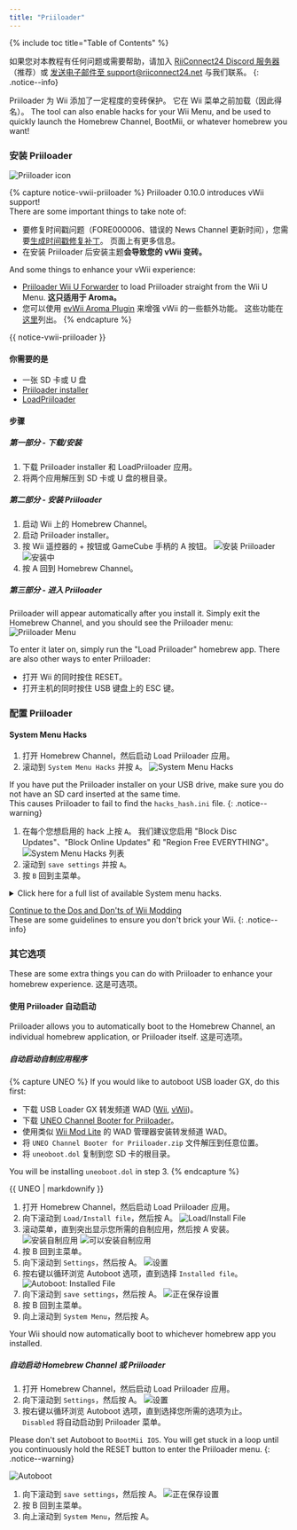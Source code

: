 ```yaml
---
title: "Priiloader"
---
```


{% include toc title="Table of Contents" %}

如果您对本教程有任何问题或需要帮助，请加入 [RiiConnect24 Discord 服务器](https://discord.gg/rc24)（推荐）或 [发送电子邮件至 support@riiconnect24.net](mailto:support@riiconnect24.net) 与我们联系。
{: .notice--info}

Priiloader 为 Wii 添加了一定程度的变砖保护。 它在 Wii 菜单之前加载（因此得名）。 The tool can also enable hacks for your Wii Menu, and be used to quickly launch the Homebrew Channel, BootMii, or whatever homebrew you want!

### 安装 Priiloader

![Priiloader icon](/images/Priiloader/icon.png)

{% capture notice-vwii-priiloader %}
Priiloader 0.10.0 introduces vWii support! <br> There are some important things to take note of:
- 要修复时间戳问题（FORE000006、错误的 News Channel 更新时间），您需要[生成时间戳修复补丁](https://garyodernichts.github.io/priiloader-patch-gen/)。 页面上有更多信息。
- 在安装 Priiloader 后安装主题**会导致您的 vWii 变砖。**

And some things to enhance your vWii experience:
- [Priiloader Wii U Forwarder](https://github.com/DacoTaco/priiloader/releases/download/0.10.0/PriiloaderWiiUForwarder.wuhb) to load Priiloader straight from the Wii U Menu. **这只适用于 Aroma。**
- 您可以使用 [evWii Aroma Plugin](https://github.com/GaryOderNichts/evwii/releases) 来增强 vWii 的一些额外功能。 这些功能在[这里](https://github.com/GaryOderNichts/evwii#features)列出。
{% endcapture %}

<div class="notice--success" markdown="1">

{{ notice-vwii-priiloader }}
</div>

#### 你需要的是

- 一张 SD 卡或 U 盘
- [Priiloader installer](https://github.com/DacoTaco/priiloader/releases/download/0.10.0/Priiloader_v0_10.zip)
- [LoadPriiloader](https://github.com/DacoTaco/priiloader/releases/download/0.10.0/LoadPriiloader.zip)

#### 步骤

##### 第一部分 - 下载/安装

1. 下载 Priiloader installer 和 LoadPriiloader 应用。
1. 将两个应用解压到 SD 卡或 U 盘的根目录。

##### 第二部分 - 安装 Priiloader

1. 启动 Wii 上的 Homebrew Channel。
1. 启动 Priiloader installer。
1. 按 Wii 遥控器的 + 按钮或 GameCube 手柄的 A 按钮。 ![安装 Priiloader](/images/Priiloader/installer.png) ![安装中](/images/Priiloader/installing.png)
1. 按 A 回到 Homebrew Channel。

##### 第三部分 - 进入 Priiloader

Priiloader will appear automatically after you install it. Simply exit the Homebrew Channel, and you should see the Priiloader menu: ![Priiloader Menu](/images/Priiloader/menu.png)

To enter it later on, simply run the "Load Priiloader" homebrew app. There are also other ways to enter Priiloader:
- 打开 Wii 的同时按住 RESET。
- 打开主机的同时按住 USB 键盘上的 ESC 键。

### 配置 Priiloader

#### System Menu Hacks

1. 打开 Homebrew Channel，然后启动 Load Priiloader 应用。
1. 滚动到 `System Menu Hacks` 并按 `A`。 ![System Menu Hacks](/images/Priiloader/menu_hacks.png)

If you have put the Priiloader installer on your USB drive, make sure you do not have an SD card inserted at the same time. <br> This causes Priiloader to fail to find the `hacks_hash.ini` file.
{: .notice--warning}

1. 在每个您想启用的 hack 上按 `A`。 我们建议您启用 "Block Disc Updates"、"Block Online Updates" 和 "Region Free EVERYTHING"。 ![System Menu Hacks 列表](/images/Priiloader/system_menu_hacks.png)
1. 滚动到 `save settings` 并按 `A`。
1. 按 `B` 回到主菜单。

<details id="system-menu-hacks-list" class="notice--info" markdown="1">
<summary><a>Click here for a full list of available System menu hacks.</a></summary>

| 修改                                        | 描述                                                                             |
| ----------------------------------------- | ------------------------------------------------------------------------------ |
| Block Disc Updates                        | 移除某些游戏中附带的“Wii 系统更新”屏幕，该屏幕强迫您在玩游戏之前更新系统。                                       |
| Block Online Updates                      | 禁用 Wii 的更新。 更新将失败，出现错误 32007。                                                  |
| Auto-Press A at Health Screen             | 自动按 A 以跳过初始的“健康与安全”屏幕。                                                         |
| Replace Health Screen with Backmenu       | 将“健康与安全”屏幕更改为返回 Wii 菜单时播放的动画。                                                  |
| Move Disc Channel                         | 允许将光盘频道移动到 Wii 菜单的任何位置。 它通常固定在第一页的左上角。                                         |
| Wiimmfi Patch v4                          | 自动修补从光盘频道运行的所有游戏，以便与 Wiimmfi 兼容。                                               |
| 480p graphics fix in system menu          | 修复 Wii 菜单上的 480p 小问题。                                                          |
| Remove NoCopy Save File Protection        | 允许您从数据管理中将通常不允许的存档文件复制到 SD 卡中。                                                 |
| Region Free EVERYTHING                    | 禁用所有 Wii 应用的区域锁定，包括已下载的应用。                                                     |
| ~~No System Menu Sounds AT ALL~~          | ~~禁用所有 Wii 菜单音效。~~ 目前已损坏。                                                      |
| No System Menu Background Music           | 禁用 Wii 菜单的背景音乐。                                                                |
| Re-Enable Bannerbomb v2                   | 在最新的 Wii 版本上启用 "Bannerbomb" 漏洞。 当已经安装了 Homebrew Channel 时不需要。                  |
| OSReport to UsbGecko(slot B)              | 将 Wii 菜单日志发送到记忆卡槽 B 的调试设备。                                                     |
| OSReport to UsbGecko(GeckoOS,B)           | 如果通过 Gecko OS 启动 Wii 菜单，则将 Wii 菜单日志发送到记忆卡槽 B 的调试设备。                            |
| Force boot into Data Management           | 立即将 Wii 菜单加载到数据管理中。                                                            |
| Force Standard Recovery Mode              | 自动将主机启动到恢复模式。 用于启动恢复光盘，使用户可以修复其 Wii 系统。                                        |
| Remove Diagnostic Disc Check              | 移除在 Wii 中检查插入的游戏是否与 "Wii Startup Disc" 的标题 ID 一致的功能。                           |
| No-Delete HAXX,JODI,DVDX,DISC,DISK,RZDx   | 重新启用具有以下标题 ID 的频道（由于它们是漏洞从而被系统更新阻止）。                                           |
| Force Disc Games to run under IOS249      | 让光盘使用 cIOS 249 作为游戏的 IOS。 虽然它不支持刻录游戏，但需要它来播放刻录光盘。 （非刻录游戏可能会出现 Error 002）       |
| Remove Deflicker                          | 去除抗闪烁滤镜，使 Wii 菜单看起来更清晰。                                                        |
| Block Disc Autoboot                       | 这样可以防止 Wii 立即启动标题 ID 以 0 或 1 (0x30, 0x31) 开头的光盘。                               |
| Allow TitleID RAAE, 408x, 410x            | 允许 Wii 菜单读取具有 RAAE (Wii Startup Disc)、408x 和 410x (Wii Backup Disc) 标题 ID 的光盘。 |
| Remove IOS16 Disc Error                   | 允许 Wii 菜单启动使用 IOS16 的光盘（仅限 Wii Backup Disc）。                                   |
| Mark Network Connection as Tested         | 启用互联网连接设置中的`使用此连接`按钮，无论上次连接测试的结果如何。                                            |
| Always enable WiiConnect24 for vWii       | 每次启动 Wii 菜单都启用 WiiConnect24 & 待机连接。 **启用后需要重新启动。**                             |
| Create message via Calendar button (vWii) | 点击日历按钮将打开创建消息菜单而非日历，允许用户创建便条、发送消息并注册 Wii 好友。                                   |

</details>

[Continue to the Dos and Don'ts of Wii Modding](dosanddonts)<br> These are some guidelines to ensure you don't brick your Wii.
{: .notice--info}

### 其它选项

These are some extra things you can do with Priiloader to enhance your homebrew experience. 这是可选项。

#### 使用 Priiloader 自动启动

Priiloader allows you to automatically boot to the Homebrew Channel, an individual homebrew application, or Priiloader itself. 这是可选项。

##### 自动启动自制应用程序

{% capture UNEO %}
If you would like to autoboot USB loader GX, do this first:
  * 下载 USB Loader GX 转发频道 WAD ([Wii](https://sourceforge.net/projects/usbloadergx/files/Releases/Forwarders/USB%20Loader%20GX-UNEO_Forwarder_5_1_AHBPROT.wad), [vWii](https://sourceforge.net/projects/usbloadergx/files/Releases/Forwarders/USB%20Loader%20GX-UNEO_Forwarder_5_1_AHBPROT_vWii%20%28Fix%29.wad))。
  * 下载 [UNEO Channel Booter for Priiloader](https://sourceforge.net/projects/usbloadergx/files/Releases/Forwarders%20dols/UNEO%20Channel%20Booter%20for%20Priiloader.zip/download)。
  * 使用类似 [Wii Mod Lite](wiimodlite) 的 WAD 管理器安装转发频道 WAD。
  * 将 `UNEO Channel Booter for Priiloader.zip` 文件解压到任意位置。
  * 将 `uneoboot.dol` 复制到您 SD 卡的根目录。

You will be installing `uneoboot.dol` in step 3.
{% endcapture %}

<div class="notice--warning"> {{ UNEO | markdownify }} </div>

1. 打开 Homebrew Channel，然后启动 Load Priiloader 应用。
1. 向下滚动到 `Load/Install file`，然后按 A。 ![Load/Install File](/images/Priiloader/menu_install_file.png)
1. 滚动菜单，直到突出显示您所需的自制应用，然后按 A 安装。 ![安装自制应用](/images/Priiloader/installing_file.png) ![可以安装自制应用](/images/Priiloader/installing_file_ok.png)
1. 按 B 回到主菜单。
1. 向下滚动到 `Settings`，然后按 A。 ![设置](/images/Priiloader/menu_settings.png)
1. 按右键以循环浏览 Autoboot 选项，直到选择 `Installed file`。 ![Autoboot: Installed File](/images/Priiloader/autoboot_installed_file.png)
1. 向下滚动到 `save settings`，然后按 A。 ![正在保存设置](/images/Priiloader/settings_save.png)
1. 按 B 回到主菜单。
1. 向上滚动到 `System Menu`，然后按 A。

Your Wii should now automatically boot to whichever homebrew app you installed.

##### 自动启动 Homebrew Channel 或 Priiloader

1. 打开 Homebrew Channel，然后启动 Load Priiloader 应用。
1. 向下滚动到 `Settings`，然后按 A。 ![设置](/images/Priiloader/menu_settings.png)
1. 按右键以循环浏览 Autoboot 选项，直到选择您所需的选项为止。 <br> `Disabled` 将自动启动到 Priiloader 菜单。

Please don't set Autoboot to `BootMii IOS`. You will get stuck in a loop until you continuously hold the RESET button to enter the Priiloader menu.
{: .notice--warning}

   ![Autoboot](/images/Priiloader/autoboot_disabled.png)
1. 向下滚动到 `save settings`，然后按 A。 ![正在保存设置](/images/Priiloader/settings_save.png)
1. 按 B 回到主菜单。
1. 向上滚动到 `System Menu`，然后按 A。

